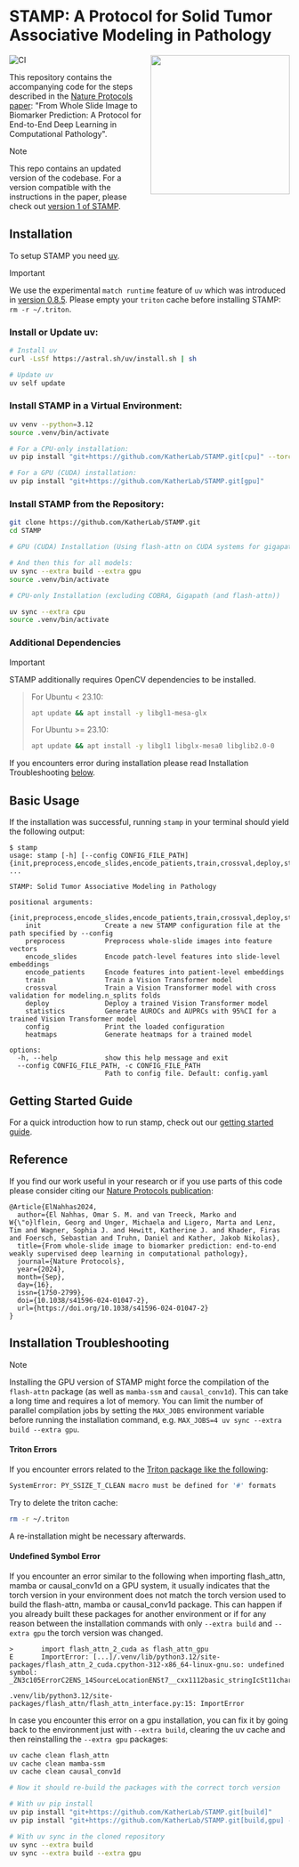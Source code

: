 # STAMP: A Protocol for Solid Tumor Associative Modeling in Pathology

<img src="docs/STAMP_logo.svg" width="250px" align="right"></img>

![CI](https://github.com/KatherLab/STAMP/actions/workflows/ci.yml/badge.svg)

This repository contains the accompanying code for the steps described in the [Nature Protocols paper][stamp paper]:
"From Whole Slide Image to Biomarker Prediction:
A Protocol for End-to-End Deep Learning in Computational Pathology".

> [!NOTE]
> This repo contains an updated version of the codebase.
> For a version compatible with the instructions in the paper,
> please check out [version 1 of STAMP][stamp v1].

[stamp paper]: https://www.nature.com/articles/s41596-024-01047-2 "From whole-slide image to biomarker prediction: end-to-end weakly supervised deep learning in computational pathology"
[stamp v1]: https://github.com/KatherLab/STAMP/tree/v1

## Installation
To setup STAMP you need [uv](https://docs.astral.sh/uv/).

> [!IMPORTANT]
> We use the experimental `match runtime` feature of `uv` which was introduced in [version 0.8.5](https://github.com/astral-sh/uv/releases/tag/0.8.5).
> Please empty your `triton` cache before installing STAMP: `rm -r ~/.triton`.

### Install or Update uv:

```bash
# Install uv
curl -LsSf https://astral.sh/uv/install.sh | sh

# Update uv
uv self update
```

### Install STAMP in a Virtual Environment:

```bash
uv venv --python=3.12
source .venv/bin/activate

# For a CPU-only installation:
uv pip install "git+https://github.com/KatherLab/STAMP.git[cpu]" --torch-backend=cpu

# For a GPU (CUDA) installation:
uv pip install "git+https://github.com/KatherLab/STAMP.git[gpu]"
```

### Install STAMP from the Repository:

```bash
git clone https://github.com/KatherLab/STAMP.git
cd STAMP
```

```bash
# GPU (CUDA) Installation (Using flash-attn on CUDA systems for gigapath and other models)

# And then this for all models:
uv sync --extra build --extra gpu
source .venv/bin/activate
```

```bash
# CPU-only Installation (excluding COBRA, Gigapath (and flash-attn))

uv sync --extra cpu
source .venv/bin/activate
```

### Additional Dependencies

> [!IMPORTANT]
> STAMP additionally requires OpenCV dependencies to be installed.
>

> For Ubuntu < 23.10:
> ```bash
> apt update && apt install -y libgl1-mesa-glx
> ```
>
> For Ubuntu >= 23.10:
> ```bash
> apt update && apt install -y libgl1 libglx-mesa0 libglib2.0-0
> ```

If you encounters error during installation please read Installation Troubleshooting [below](#installation-troubleshooting).



## Basic Usage

If the installation was successful, running `stamp` in your terminal should yield the following output:
```
$ stamp
usage: stamp [-h] [--config CONFIG_FILE_PATH] {init,preprocess,encode_slides,encode_patients,train,crossval,deploy,statistics,config,heatmaps} ...

STAMP: Solid Tumor Associative Modeling in Pathology

positional arguments:
  {init,preprocess,encode_slides,encode_patients,train,crossval,deploy,statistics,config,heatmaps}
    init                Create a new STAMP configuration file at the path specified by --config
    preprocess          Preprocess whole-slide images into feature vectors
    encode_slides       Encode patch-level features into slide-level embeddings
    encode_patients     Encode features into patient-level embeddings
    train               Train a Vision Transformer model
    crossval            Train a Vision Transformer model with cross validation for modeling.n_splits folds
    deploy              Deploy a trained Vision Transformer model
    statistics          Generate AUROCs and AUPRCs with 95%CI for a trained Vision Transformer model
    config              Print the loaded configuration
    heatmaps            Generate heatmaps for a trained model

options:
  -h, --help            show this help message and exit
  --config CONFIG_FILE_PATH, -c CONFIG_FILE_PATH
                        Path to config file. Default: config.yaml
```

## Getting Started Guide

For a quick introduction how to run stamp,
check out our [getting started guide](getting-started.md).

## Reference

If you find our work useful in your research
or if you use parts of this code
please consider citing our [Nature Protocols publication](https://www.nature.com/articles/s41596-024-01047-2):
```
@Article{ElNahhas2024,
  author={El Nahhas, Omar S. M. and van Treeck, Marko and W{\"o}lflein, Georg and Unger, Michaela and Ligero, Marta and Lenz, Tim and Wagner, Sophia J. and Hewitt, Katherine J. and Khader, Firas and Foersch, Sebastian and Truhn, Daniel and Kather, Jakob Nikolas},
  title={From whole-slide image to biomarker prediction: end-to-end weakly supervised deep learning in computational pathology},
  journal={Nature Protocols},
  year={2024},
  month={Sep},
  day={16},
  issn={1750-2799},
  doi={10.1038/s41596-024-01047-2},
  url={https://doi.org/10.1038/s41596-024-01047-2}
}
```

## Installation Troubleshooting

> [!NOTE]
> Installing the GPU version of STAMP might force the compilation of the `flash-attn` package (as well as `mamba-ssm` and `causal_conv1d`). This can take a long time and requires a lot of memory. You can limit the number of parallel compilation jobs by setting the `MAX_JOBS` environment variable before running the installation command, e.g. `MAX_JOBS=4 uv sync --extra build --extra gpu`.


#### Triton Errors

If you encounter errors related to the [Triton package like the following](https://github.com/pytorch/pytorch/issues/153737):

```bash
SystemError: PY_SSIZE_T_CLEAN macro must be defined for '#' formats
``` 

Try to delete the triton cache: 

```bash
rm -r ~/.triton
```

A re-installation might be necessary afterwards.

#### Undefined Symbol Error

If you encounter an error similar to the following when importing flash_attn, mamba or causal_conv1d on a GPU system, it usually indicates that the torch version in your environment does not match the torch version used to build the flash-attn, mamba or causal_conv1d package. This can happen if you already built these packages for another environment or if for any reason between the installation commands with only `--extra build` and `--extra gpu` the torch version was changed.

```
>       import flash_attn_2_cuda as flash_attn_gpu
E       ImportError: [...]/.venv/lib/python3.12/site-packages/flash_attn_2_cuda.cpython-312-x86_64-linux-gnu.so: undefined symbol: _ZN3c105ErrorC2ENS_14SourceLocationENSt7__cxx1112basic_stringIcSt11char_traitsIcESaIcEEE

.venv/lib/python3.12/site-packages/flash_attn/flash_attn_interface.py:15: ImportError
```

In case you encounter this error on a gpu installation, you can fix it by going back to the environment just with `--extra build`, clearing the uv cache and then reinstalling the `--extra gpu` packages:

```bash
uv cache clean flash_attn
uv cache clean mamba-ssm
uv cache clean causal_conv1d

# Now it should re-build the packages with the correct torch version

# With uv pip install
uv pip install "git+https://github.com/KatherLab/STAMP.git[build]"
uv pip install "git+https://github.com/KatherLab/STAMP.git[build,gpu] --no-build-isolation"

# With uv sync in the cloned repository
uv sync --extra build
uv sync --extra build --extra gpu
```
